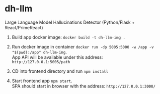# dh-llm
Large Language Model Hallucinations Detector (Python/Flask + React/PrimeReact)


1. Build app docker image: ```docker build -t dh-llm-img .```
2. Run docker image in container ```docker run -dp 5005:5000 -w /app -v "$(pwd):/app" dh-llm-img```.
   <br />
   App API will be available under this address: ```http://127.0.0.1:5005/path```

3. CD into frontend directory and run ```npm install```
4. Start frontend app ```npm start```.
   <br />
   SPA should start in browser with the address: ```http://127.0.0.1:3000/```
